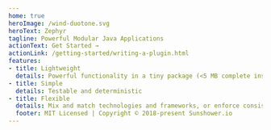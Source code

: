 ```yaml
---
home: true
heroImage: /wind-duotone.svg
heroText: Zephyr 
tagline: Powerful Modular Java Applications 
actionText: Get Started →
actionLink: /getting-started/writing-a-plugin.html
features:
- title: Lightweight 
  details: Powerful functionality in a tiny package (<5 MB complete installation).  Reduce startup times by >90%
- title: Simple
  details: Testable and deterministic
- title: Flexible 
  details: Mix and match technologies and frameworks, or enforce consistency and isolation.  Broad framework support!
  footer: MIT Licensed | Copyright © 2018-present Sunshower.io 
---
```


